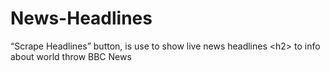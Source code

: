 # News-Headlines
“Scrape Headlines” button, is use to show live news headlines &lt;h2> to info about world throw BBC News
